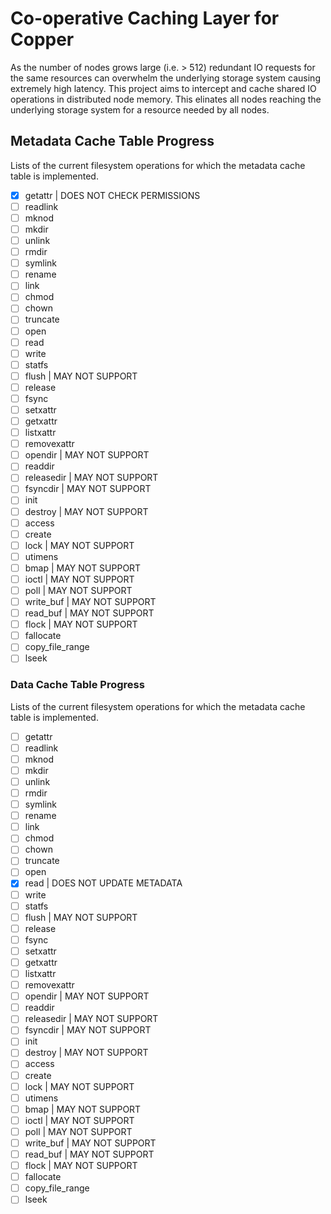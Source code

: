 # Co-operative Caching Layer for Copper ​

As the number of nodes grows large (i.e. > 512) redundant IO requests for the same 
resources can overwhelm the underlying storage system causing extremely high latency. 
This project aims to intercept and cache shared IO operations in distributed node memory.
This elinates all nodes reaching the underlying storage system for a resource needed by
all nodes. 

## Metadata Cache Table Progress

Lists of the current filesystem operations for which the metadata cache table is 
implemented.

- [x] getattr | DOES NOT CHECK PERMISSIONS
- [ ] readlink
- [ ] mknod
- [ ] mkdir
- [ ] unlink
- [ ] rmdir
- [ ] symlink
- [ ] rename
- [ ] link
- [ ] chmod
- [ ] chown
- [ ] truncate
- [ ] open
- [ ] read
- [ ] write
- [ ] statfs
- [ ] flush | MAY NOT SUPPORT
- [ ] release
- [ ] fsync
- [ ] setxattr
- [ ] getxattr
- [ ] listxattr
- [ ] removexattr
- [ ] opendir | MAY NOT SUPPORT
- [ ] readdir
- [ ] releasedir | MAY NOT SUPPORT
- [ ] fsyncdir | MAY NOT SUPPORT
- [ ] init
- [ ] destroy | MAY NOT SUPPORT
- [ ] access
- [ ] create
- [ ] lock | MAY NOT SUPPORT
- [ ] utimens
- [ ] bmap | MAY NOT SUPPORT
- [ ] ioctl | MAY NOT SUPPORT
- [ ] poll | MAY NOT SUPPORT
- [ ] write_buf | MAY NOT SUPPORT
- [ ] read_buf | MAY NOT SUPPORT
- [ ] flock | MAY NOT SUPPORT
- [ ] fallocate
- [ ] copy_file_range
- [ ] lseek

### Data Cache Table Progress

Lists of the current filesystem operations for which the metadata cache table is implemented.

- [ ] getattr
- [ ] readlink
- [ ] mknod
- [ ] mkdir
- [ ] unlink
- [ ] rmdir
- [ ] symlink
- [ ] rename
- [ ] link
- [ ] chmod
- [ ] chown
- [ ] truncate
- [ ] open
- [x] read | DOES NOT UPDATE METADATA
- [ ] write
- [ ] statfs
- [ ] flush | MAY NOT SUPPORT
- [ ] release
- [ ] fsync
- [ ] setxattr
- [ ] getxattr
- [ ] listxattr
- [ ] removexattr
- [ ] opendir | MAY NOT SUPPORT
- [ ] readdir
- [ ] releasedir | MAY NOT SUPPORT
- [ ] fsyncdir | MAY NOT SUPPORT
- [ ] init
- [ ] destroy | MAY NOT SUPPORT
- [ ] access
- [ ] create
- [ ] lock | MAY NOT SUPPORT
- [ ] utimens
- [ ] bmap | MAY NOT SUPPORT
- [ ] ioctl | MAY NOT SUPPORT
- [ ] poll | MAY NOT SUPPORT
- [ ] write_buf | MAY NOT SUPPORT
- [ ] read_buf | MAY NOT SUPPORT
- [ ] flock | MAY NOT SUPPORT
- [ ] fallocate
- [ ] copy_file_range
- [ ] lseek
